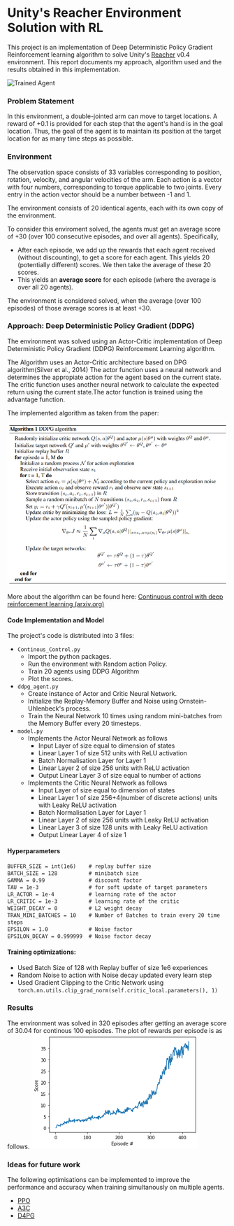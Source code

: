 [//]: # (Image References)

[image1]: https://user-images.githubusercontent.com/10624937/43851024-320ba930-9aff-11e8-8493-ee547c6af349.gif "Trained Agent"
[algorithm]: imgs/algorithm.png "Algorithm"
[graph]: imgs/graph.png "Graph"

# Unity's Reacher Environment Solution with RL

This project is an implementation of Deep Deterministic Policy Gradient Reinforcement learning algorithm to solve Unity's [Reacher](https://github.com/Unity-Technologies/ml-agents/blob/master/docs/Learning-Environment-Examples.md#reacher) v0.4 environment.
This report documents my approach, algorithm used and the results obtained in this implementation.

![Trained Agent][image1]

### Problem Statement

In this environment, a double-jointed arm can move to target locations. A reward of +0.1 is provided for each step that the agent's hand is in the goal location. Thus, the goal of the agent is to maintain its position at the target location for as many time steps as possible.

### Environment

The observation space consists of 33 variables corresponding to position, rotation, velocity, and angular velocities of the arm. Each action is a vector with four numbers, corresponding to torque applicable to two joints. Every entry in the action vector should be a number between -1 and 1.

The environment consists of 20 identical agents, each with its own copy of the environment.

To consider this enviroment solved, the agents must get an average score of +30 (over 100 consecutive episodes, and over all agents).  Specifically,
- After each episode, we add up the rewards that each agent received (without discounting), to get a score for each agent.  This yields 20 (potentially different) scores.  We then take the average of these 20 scores. 
- This yields an **average score** for each episode (where the average is over all 20 agents).

The environment is considered solved, when the average (over 100 episodes) of those average scores is at least +30. 

### Approach: Deep Deterministic Policy Gradient (DDPG)

The environment was solved using an Actor-Critic implementation of Deep Deterministic Policy Gradient (DDPG) Reinforcement Learning algorithm.

The Algorithm uses an Actor-Critic architecture based on DPG algorithm(Silver et al., 2014)
The actor function uses a neural network and determines the appropiate action for the agent based on the current state. The critic function uses another neural network to calculate the expected return using the current state.The actor function is trained using the advantage function. 

The implemented algorithm as taken from the paper:

![Algorithm][algorithm]

More about the algorithm can be found here: [Continuous control with deep reinforcement learning (arxiv.org)](https://arxiv.org/pdf/1509.02971.pdf)

#### Code Implementation and Model

The project's code is distributed into 3 files:
- `Continous_Control.py`
  - Import the python packages.
  - Run the environment with Random action Policy.
  - Train 20 agents using DDPG Algorithm
  - Plot the scores.
- `ddpg_agent.py`
  - Create instance of Actor and Critic Neural Network.
  - Initialize the Replay-Memory Buffer and  Noise using Ornstein-Uhlenbeck's process.
  - Train the Neural Network 10 times using random mini-batches from the Memory Buffer every 20 timesteps.
- `model.py`
  - Implements the Actor Neural Network as follows
    - Input Layer of size equal to dimension of states
    - Linear Layer 1 of size 512 units with ReLU activation
    - Batch Normalisation Layer for Layer 1
    - Linear Layer 2 of size 256 units with ReLU activation
    - Output Linear Layer 3 of size equal to number of actions
  - Implements the Critic Neural Network as follows
    - Input Layer of size equal to dimension of states
    - Linear Layer 1 of size 256+4(number of discrete actions) units with Leaky ReLU activation
    - Batch Normalisation Layer for Layer 1
    - Linear Layer 2 of size 256 units with Leaky ReLU activation
    - Linear Layer 3 of size 128 units with Leaky ReLU activation
    - Output Linear Layer 4 of size 1

#### Hyperparameters
````
BUFFER_SIZE = int(1e6)    # replay buffer size
BATCH_SIZE = 128          # minibatch size
GAMMA = 0.99              # discount factor
TAU = 1e-3                # for soft update of target parameters
LR_ACTOR = 1e-4           # learning rate of the actor 
LR_CRITIC = 1e-3          # learning rate of the critic
WEIGHT_DECAY = 0          # L2 weight decay
TRAN_MINI_BATCHES = 10    # Number of Batches to train every 20 time steps
EPSILON = 1.0             # Noise factor
EPSILON_DECAY = 0.999999  # Noise factor decay
````
#### Training optimizations:
- Used Batch Size of 128 with Replay buffer of size 1e6 experiences
- Random Noise to action with Noise decay updated every learn step
- Used Gradient Clipping to the Critic Network using `torch.nn.utils.clip_grad_norm(self.critic_local.parameters(), 1)`

### Results

The environment was solved in 320 episodes after getting an average score of 30.04 for continous 100 episodes.
The plot of rewards per episode is as follows.
![Graph][graph]

### Ideas for future work
The following optimisations can be implemented to improve the performance and accuracy when training simultanously on multiple agents.
- [PPO](https://arxiv.org/pdf/1707.06347.pdf)
- [A3C](https://arxiv.org/pdf/1602.01783.pdf)
- [D4PG](https://openreview.net/pdf?id=SyZipzbCb)
